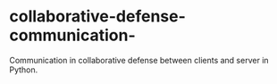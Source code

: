 # collaborative-defense-communication-
Communication in collaborative defense between clients and server in Python.

